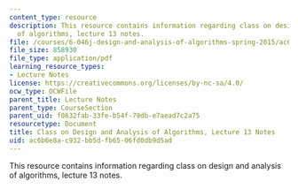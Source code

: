 ```yaml
---
content_type: resource
description: This resource contains information regarding class on design and analysis
  of algorithms, lecture 13 notes.
file: /courses/6-046j-design-and-analysis-of-algorithms-spring-2015/ac6b6e8ac932bb5dfb6506fd0db9d5ad_MIT6_046JS15_lec13.pdf
file_size: 858930
file_type: application/pdf
learning_resource_types:
- Lecture Notes
license: https://creativecommons.org/licenses/by-nc-sa/4.0/
ocw_type: OCWFile
parent_title: Lecture Notes
parent_type: CourseSection
parent_uid: f0632fab-33fe-b54f-79db-e7aead7c2a75
resourcetype: Document
title: Class on Design and Analysis of Algorithms, Lecture 13 Notes
uid: ac6b6e8a-c932-bb5d-fb65-06fd0db9d5ad
---
```

This resource contains information regarding class on design and analysis of algorithms, lecture 13 notes.
